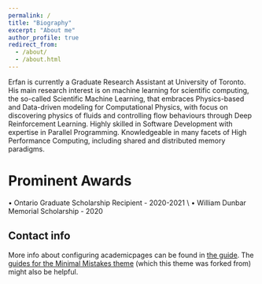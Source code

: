 ```yaml
---
permalink: /
title: "Biography"
excerpt: "About me"
author_profile: true
redirect_from: 
  - /about/
  - /about.html
---
```


Erfan is currently a Graduate Research Assistant at University of Toronto. His main research interest is on machine learning for scientific computing, the so-called Scientific Machine Learning, that embraces Physics-based and Data-driven modeling for Computational Physics, with focus on discovering physics of fluids and controlling flow behaviours through Deep Reinforcement Learning. Highly skilled in Software Development with expertise in Parallel Programming. Knowledgeable in many facets of High Performance Computing, including shared and distributed memory paradigms.

Prominent Awards
======
• Ontario Graduate Scholarship Recipient - 2020-2021 \\
• William Dunbar Memorial Scholarship - 2020

Contact info
------
More info about configuring academicpages can be found in [the guide](https://academicpages.github.io/markdown/). The [guides for the Minimal Mistakes theme](https://mmistakes.github.io/minimal-mistakes/docs/configuration/) (which this theme was forked from) might also be helpful.
